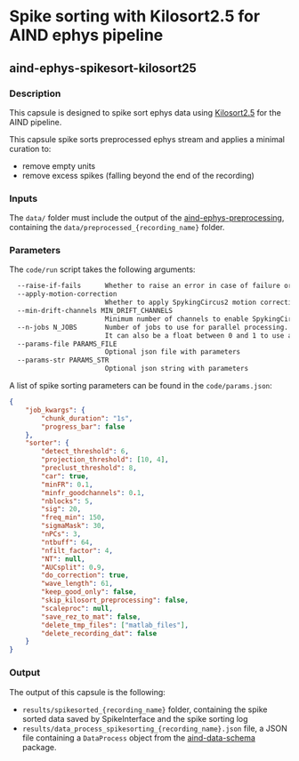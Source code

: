 # Spike sorting with Kilosort2.5 for AIND ephys pipeline
## aind-ephys-spikesort-kilosort25


### Description

This capsule is designed to spike sort ephys data using [Kilosort2.5](https://github.com/MouseLand/Kilosort/tree/c31df11de9a4235c22a20909884f467c3813a2e4) for the AIND pipeline.

This capsule spike sorts preprocessed ephys stream and applies a minimal curation to:

- remove empty units
- remove excess spikes (falling beyond the end of the recording)


### Inputs

The `data/` folder must include the output of the [aind-ephys-preprocessing](https://github.com/AllenNeuralDynamics/aind-ephys-preprocessing), containing 
the `data/preprocessed_{recording_name}` folder.

### Parameters

The `code/run` script takes the following arguments:

```bash
  --raise-if-fails      Whether to raise an error in case of failure or continue. Default True (raise)
  --apply-motion-correction
                        Whether to apply SpykingCircus2 motion correction. Default: True
  --min-drift-channels MIN_DRIFT_CHANNELS
                        Minimum number of channels to enable SpykingCircus2 motion correction. Default is 96.
  --n-jobs N_JOBS       Number of jobs to use for parallel processing. Default is -1 (all available cores). 
                        It can also be a float between 0 and 1 to use a fraction of available cores
  --params-file PARAMS_FILE
                        Optional json file with parameters
  --params-str PARAMS_STR
                        Optional json string with parameters

```

A list of spike sorting parameters can be found in the `code/params.json`:

```json
{
    "job_kwargs": {
        "chunk_duration": "1s",
        "progress_bar": false
    },
    "sorter": {
        "detect_threshold": 6,
        "projection_threshold": [10, 4],
        "preclust_threshold": 8,
        "car": true,
        "minFR": 0.1,
        "minfr_goodchannels": 0.1,
        "nblocks": 5,
        "sig": 20,
        "freq_min": 150,
        "sigmaMask": 30,
        "nPCs": 3,
        "ntbuff": 64,
        "nfilt_factor": 4,
        "NT": null,
        "AUCsplit": 0.9,
        "do_correction": true,
        "wave_length": 61,
        "keep_good_only": false,
        "skip_kilosort_preprocessing": false,
        "scaleproc": null,
        "save_rez_to_mat": false,
        "delete_tmp_files": ["matlab_files"],
        "delete_recording_dat": false
    }
}
```

### Output

The output of this capsule is the following:

- `results/spikesorted_{recording_name}` folder, containing the spike sorted data saved by SpikeInterface and the spike sorting log
- `results/data_process_spikesorting_{recording_name}.json` file, a JSON file containing a `DataProcess` object from the [aind-data-schema](https://aind-data-schema.readthedocs.io/en/stable/) package.

